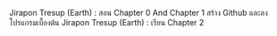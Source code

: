 Jirapon Tresup (Earth) : สอน Chapter 0 And Chapter 1 สร้าง Github และลงโปรแกรมเบื้องต้น
Jirapon Tresup (Earth) : เรียน Chapter 2 